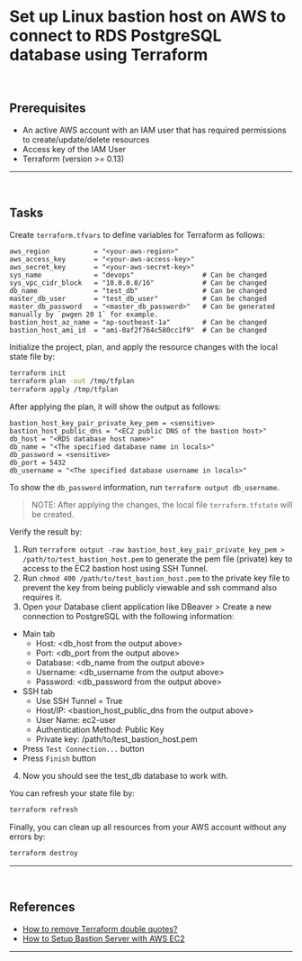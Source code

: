 # Set up Linux bastion host on AWS to connect to RDS PostgreSQL database using Terraform

&nbsp;

## Prerequisites

- An active AWS account with an IAM user that has required permissions to create/update/delete resources
- Access key of the IAM User
- Terraform (version >= 0.13)

---

&nbsp;

## Tasks

Create `terraform.tfvars` to define variables for Terraform as follows:

```
aws_region           = "<your-aws-region>"
aws_access_key       = "<your-aws-access-key>"
aws_secret_key       = "<your-aws-secret-key>"
sys_name             = "devops"                 # Can be changed
sys_vpc_cidr_block   = "10.0.0.0/16"            # Can be changed
db_name              = "test_db"                # Can be changed
master_db_user       = "test_db_user"           # Can be changed
master_db_password   = "<master_db_password>"   # Can be generated manually by `pwgen 20 1` for example.
bastion_host_az_name = "ap-southeast-1a"        # Can be changed
bastion_host_ami_id  = "ami-0af2f764c580cc1f9"  # Can be changed
```

Initialize the project, plan, and apply the resource changes with the local state file by:
```sh
terraform init
terraform plan -out /tmp/tfplan
terraform apply /tmp/tfplan
```

After applying the plan, it will show the output as follows:
```
bastion_host_key_pair_private_key_pem = <sensitive>
bastion_host_public_dns = "<EC2 public DNS of the bastion host>"
db_host = "<RDS database host name>"
db_name = "<The specified database name in locals>"
db_password = <sensitive>
db_port = 5432
db_username = "<The specified database username in locals>"
```

To show the `db_password` information, run `terraform output db_username`.

> NOTE: After applying the changes, the local file `terraform.tfstate` will be created.

Verify the result by:
1. Run `terraform output -raw bastion_host_key_pair_private_key_pem > /path/to/test_bastion_host.pem` to generate the pem file (private) key to access to the EC2 bastion host using SSH Tunnel.
2. Run `chmod 400 /path/to/test_bastion_host.pem` to the private key file to prevent the key from being publicly viewable and ssh command also requires it.
3. Open your Database client application like DBeaver > Create a new connection to PostgreSQL with the following information:
  - Main tab
    - Host: <db_host from the output above>
    - Port: <db_port from the output above>
    - Database: <db_name from the output above>
    - Username: <db_username from the output above>
    - Password: <db_password from the output above>
  - SSH tab
    - Use SSH Tunnel = True
    - Host/IP: <bastion_host_public_dns from the output above>
    - User Name: ec2-user
    - Authentication Method: Public Key
    - Private key: /path/to/test_bastion_host.pem
  - Press `Test Connection...` button
  - Press `Finish` button
4. Now you should see the test_db database to work with.

You can refresh your state file by:
```sh
terraform refresh
```

Finally, you can clean up all resources from your AWS account without any errors by:
```sh
terraform destroy
```

---

&nbsp;

## References

- [How to remove Terraform double quotes?](https://stackoverflow.com/questions/66935287/how-to-remove-terraform-double-quotes)
- [How to Setup Bastion Server with AWS EC2](https://medium.com/codex/how-to-setup-bastion-server-with-aws-ec2-b1590d2ff815)

---
